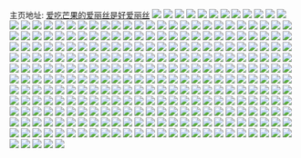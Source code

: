 主页地址: [爱吃芒果的爱丽丝是好爱丽丝](https://weibo.com/u/6342497220) 
![](https://wx4.sinaimg.cn/mw2000/006Vetggly1h9qirejez7j30ll0stjvq.jpg) 
![](https://wx4.sinaimg.cn/mw2000/006Vetggly1h9qix70fyxj32c03407wk.jpg) 
![](https://wx4.sinaimg.cn/mw2000/006Vetggly1h9qjhjjincj31o0280ne1.jpg) 
![](https://wx4.sinaimg.cn/mw2000/006Vetggly1h9qixxi5y3j31ha37kx6p.jpg) 
![](https://wx4.sinaimg.cn/mw2000/006Vetggly1h9n8seemr3j30t217ljx6.jpg) 
![](https://wx4.sinaimg.cn/mw2000/006Vetggly1h9n9xmgqdbj31400u046t.jpg) 
![](https://wx4.sinaimg.cn/mw2000/006Vetggly1h9kjuhxejej30zu1rp18i.jpg) 
![](https://wx4.sinaimg.cn/mw2000/006Vetggly1h9kk35rtvnj30zu0zujyr.jpg) 
![](https://wx4.sinaimg.cn/mw2000/006Vetggly1h8xxyj9zfwj32eo37k7wj.jpg) 
![](https://wx4.sinaimg.cn/mw2000/006Vetggly1h8iv3phxw1j326a2wfb29.jpg) 
![](https://wx4.sinaimg.cn/mw2000/006Vetggly1h8dv7npaadj32c0340kjm.jpg) 
![](https://wx4.sinaimg.cn/mw2000/006Vetggly1h8dv8fnt2rj30lv0k0djd.jpg) 
![](https://wx4.sinaimg.cn/mw2000/006Vetggly1h8dv9si8uvj327u2ydkjo.jpg) 
![](https://wx4.sinaimg.cn/mw2000/006Vetggly1h8dv9txgksj31sc2d54qp.jpg) 
![](https://wx4.sinaimg.cn/mw2000/006Vetggly1h81aa3uubnj32c03407wi.jpg) 
![](https://wx4.sinaimg.cn/mw2000/006Vetggly1h81l78zvg5j30zo1rfarw.jpg) 
![](https://wx4.sinaimg.cn/mw2000/006Vetggly1h81awwmd4yj343c64w4qx.jpg) 
![](https://wx4.sinaimg.cn/mw2000/006Vetggly1h81aujim3mj335s23w1l1.jpg) 
![](https://wx4.sinaimg.cn/mw2000/006Vetggly1h7z53rmj6hj316o1kw7wh.jpg) 
![](https://wx4.sinaimg.cn/mw2000/006Vetggly1h7q00di10lj32c03407wk.jpg) 
![](https://wx4.sinaimg.cn/mw2000/006Vetggly1h7q005i0hcj30zo1rfqpt.jpg) 
![](https://wx4.sinaimg.cn/mw2000/006Vetggly1h7q003htjoj32c0340hdv.jpg) 
![](https://wx4.sinaimg.cn/mw2000/006Vetggly1h7q009r1zhj30zo1rfawd.jpg) 
![](https://wx4.sinaimg.cn/mw2000/006Vetggly1h7q00i4bh3j32c0340npf.jpg) 
![](https://wx4.sinaimg.cn/mw2000/006Vetggly1h7q0075gnsj30zo1rf4ma.jpg) 
![](https://wx4.sinaimg.cn/mw2000/006Vetggly1h7ap1paok3j335s23whdu.jpg) 
![](https://wx4.sinaimg.cn/mw2000/006Vetggly1h7ap2f4ahrj343c64wkjw.jpg) 
![](https://wx4.sinaimg.cn/mw2000/006Vetggly1h7ap2ic4zdj323w35s425.jpg) 
![](https://wx4.sinaimg.cn/mw2000/006Vetggly1h7ap2llu4pj323w35s4jp.jpg) 
![](https://wx4.sinaimg.cn/mw2000/006Vetggly1h7ap1mil7uj30q21340wl.jpg) 
![](https://wx4.sinaimg.cn/mw2000/006Vetggly1h7ap2qq9vcj343c64wnpi.jpg) 
![](https://wx4.sinaimg.cn/mw2000/006Vetggly1h6wzgxh4koj32c0340qbz.jpg) 
![](https://wx4.sinaimg.cn/mw2000/006Vetggly1h6wzr4tqe2j335s23whdu.jpg) 
![](https://wx4.sinaimg.cn/mw2000/006Vetggly1h6wzlj72zmj326o2wwkjn.jpg) 
![](https://wx4.sinaimg.cn/mw2000/006Vetggly1h6wzma7bosj32c0340x0m.jpg) 
![](https://wx4.sinaimg.cn/mw2000/006Vetggly1h6pgc1t5vhj32c0340hdu.jpg) 
![](https://wx4.sinaimg.cn/mw2000/006Vetggly1h6pgc4fgyyj335s23w78o.jpg) 
![](https://wx4.sinaimg.cn/mw2000/006Vetggly1h6pgbz4ux7j33zk2nskjo.jpg) 
![](https://wx4.sinaimg.cn/mw2000/006Vetggly1h6pgdsq3unj33zk2ns4jq.jpg) 
![](https://wx4.sinaimg.cn/mw2000/006Vetggly1h6pgc7si3jj324g36o4qq.jpg) 
![](https://wx4.sinaimg.cn/mw2000/006Vetggly1h6pgdvi62dj33zk2nsdx3.jpg) 
![](https://wx4.sinaimg.cn/mw2000/006Vetggly1h6wgsyvcvkj323u35sx6q.jpg) 
![](https://wx4.sinaimg.cn/mw2000/006Vetggly1h6nwsld5mrj30ty18x127.jpg) 
![](https://wx4.sinaimg.cn/mw2000/006Vetggly1h6nwsria0dj323u35s1kz.jpg) 
![](https://wx4.sinaimg.cn/mw2000/006Vetggly1h6nwsvodspj32c0340npf.jpg) 
![](https://wx4.sinaimg.cn/mw2000/006Vetggly1h6nwtbtrtvj323a34zjx2.jpg) 
![](https://wx4.sinaimg.cn/mw2000/006Vetggly1h6nwswb3muj30vj1baww0.jpg) 
![](https://wx4.sinaimg.cn/mw2000/006Vetggly1h6kz9d21zyj322o340e82.jpg) 
![](https://wx4.sinaimg.cn/mw2000/006Vetggly1h5mvi8kid8j32c0340hdv.jpg) 
![](https://wx4.sinaimg.cn/mw2000/006Vetggly1h5mvnby4spj31u92gckjm.jpg) 
![](https://wx4.sinaimg.cn/mw2000/006Vetggly1h5mviee4hwj33402c0hdu.jpg) 
![](https://wx4.sinaimg.cn/mw2000/006Vetggly1h5mvigq39oj330s20gu0x.jpg) 
![](https://wx4.sinaimg.cn/mw2000/006Vetggly1h5mvkxflcmj322c2r44qq.jpg) 
![](https://wx4.sinaimg.cn/mw2000/006Vetggly1h5mvmjiobtj33402c0npf.jpg) 
![](https://wx4.sinaimg.cn/mw2000/006Vetggly1h4j863d7rmj322o340u0z.jpg) 
![](https://wx4.sinaimg.cn/mw2000/006Vetggly1h4j867ei0xj322o3401kz.jpg) 
![](https://wx4.sinaimg.cn/mw2000/006Vetggly1h3a6fey5o1j335s23uu0x.jpg) 
![](https://wx4.sinaimg.cn/mw2000/006Vetggly1h3a5lfgto4j322o340hdw.jpg) 
![](https://wx4.sinaimg.cn/mw2000/006Vetggly1h3a5laf8fdj322o340qv8.jpg) 
![](https://wx4.sinaimg.cn/mw2000/006Vetggly1h3a5ll2ihaj323u35se84.jpg) 
![](https://wx4.sinaimg.cn/mw2000/006Vetggly1h3a5y7k06oj32dc35s4qs.jpg) 
![](https://wx4.sinaimg.cn/mw2000/006Vetggly1h3a5lqvyttj322o340b2c.jpg) 
![](https://wx4.sinaimg.cn/mw2000/006Vetggly1h2dlklvycvj30xc2h34qk.jpg) 
![](https://wx4.sinaimg.cn/mw2000/006Vetggly1h1uftnt3d7j31sc1scb29.jpg) 
![](https://wx4.sinaimg.cn/mw2000/006Vetggly1h1uftidkx2j31sc1scqv5.jpg) 
![](https://wx4.sinaimg.cn/mw2000/006Vetggly1h4kbmegqnij32801o01kz.jpg) 
![](https://wx4.sinaimg.cn/mw2000/006Vetggly1h1co7ehzgzj320v314000.jpg) 
![](https://wx4.sinaimg.cn/mw2000/006Vetggly1h14cw11pjcj326v2x64qr.jpg) 
![](https://wx4.sinaimg.cn/mw2000/006Vetggly1h14d3ehr6sj328w2zvnpd.jpg) 
![](https://wx4.sinaimg.cn/mw2000/006Vetggly1h14d3i6py1j30u0140qej.jpg) 
![](https://wx4.sinaimg.cn/mw2000/006Vetggly1h14dfvt958j30zf1b0qc4.jpg) 
![](https://wx4.sinaimg.cn/mw2000/006Vetggly1h0ppdqy8kkj31900u0x1m.jpg) 
![](https://wx4.sinaimg.cn/mw2000/006Vetggly1h0vnspa22bj32c03401kz.jpg) 
![](https://wx4.sinaimg.cn/mw2000/006Vetggly1h0irqqta32j33402c0x6s.jpg) 
![](https://wx4.sinaimg.cn/mw2000/006Vetggly1h0irqs5w24j32c02c04qq.jpg) 
![](https://wx4.sinaimg.cn/mw2000/006Vetggly1h0irqn6w8jj31sc2dshdu.jpg) 
![](https://wx4.sinaimg.cn/mw2000/006Vetggly1h0iscwgcsfj30sq0sqds1.jpg) 
![](https://wx4.sinaimg.cn/mw2000/006Vetggly1h2j9u5oqmgj32c0340npe.jpg) 
![](https://wx4.sinaimg.cn/mw2000/006Vetggly1h2j9rghhbcj33402c0b2a.jpg) 
![](https://wx4.sinaimg.cn/mw2000/006Vetggly1h2j9rlmlr8j32c03404qr.jpg) 
![](https://wx4.sinaimg.cn/mw2000/006Vetggly1h0gqdwf6jqj31dn22he81.jpg) 
![](https://wx4.sinaimg.cn/mw2000/006Vetggly1h08jgy2mctj31nu27s7wh.jpg) 
![](https://wx4.sinaimg.cn/mw2000/006Vetggly1h08ke3z4hxj32c02c07wi.jpg) 
![](https://wx4.sinaimg.cn/mw2000/006Vetggly1h08jh83e7tj30zo1bggvj.jpg) 
![](https://wx4.sinaimg.cn/mw2000/006Vetggly1gyq7b91m07j31qb2b3b2a.jpg) 
![](https://wx4.sinaimg.cn/mw2000/006Vetggly1gyq78wr8hnj32c0340qv8.jpg) 
![](https://wx4.sinaimg.cn/mw2000/006Vetggly1gynqd4kqogj322o340hdu.jpg) 
![](https://wx4.sinaimg.cn/mw2000/006Vetggly1gynqdbay54j32c0340u0y.jpg) 
![](https://wx4.sinaimg.cn/mw2000/006Vetggly1gynqd9faxzj322o3401l0.jpg) 
![](https://wx4.sinaimg.cn/mw2000/006Vetggly1gynqdh169lj322o340npf.jpg) 
![](https://wx4.sinaimg.cn/mw2000/006Vetggly1gynqecwkk2j30qv14btg9.jpg) 
![](https://wx4.sinaimg.cn/mw2000/006Vetggly1gynqdlwldrj322o340qv6.jpg) 
![](https://wx4.sinaimg.cn/mw2000/006Vetggly1gynqdppqhmj322o340b2b.jpg) 
![](https://wx4.sinaimg.cn/mw2000/006Vetggly1gynqh9gzizj356o3ggqva.jpg) 
![](https://wx4.sinaimg.cn/mw2000/006Vetggly1gynqcxxue2j322o340kjm.jpg) 
![](https://wx4.sinaimg.cn/mw2000/006Vetggly1gyftrguat8j31up18hkjl.jpg) 
![](https://wx4.sinaimg.cn/mw2000/006Vetggly1gyftrw5toqj33402caqva.jpg) 
![](https://wx4.sinaimg.cn/mw2000/006Vetggly1gydfulbd62j30w716y11z.jpg) 
![](https://wx4.sinaimg.cn/mw2000/006Vetggly1gyc3bc89tkj319z19z7wh.jpg) 
![](https://wx4.sinaimg.cn/mw2000/006Vetggly1gyc3bcwbdlj30t00t0wxa.jpg) 
![](https://wx4.sinaimg.cn/mw2000/006Vetggly1gyc3bpn18pj32c02c0x6q.jpg) 
![](https://wx4.sinaimg.cn/mw2000/006Vetggly1gy0mtfslq8j31o01o0b2a.jpg) 
![](https://wx4.sinaimg.cn/mw2000/006Vetggly1gy0mtj9zffj31o01o0kjm.jpg) 
![](https://wx4.sinaimg.cn/mw2000/006Vetggly1gy0nk04g15j30tu13ugxu.jpg) 
![](https://wx4.sinaimg.cn/mw2000/006Vetggly1gxsb3p4tayj32ae1ppkjl.jpg) 
![](https://wx4.sinaimg.cn/mw2000/006Vetggly1gxpza6tv5aj31sc2dshdu.jpg) 
![](https://wx4.sinaimg.cn/mw2000/006Vetggly1gxpzabao2xj30u01sxaid.jpg) 
![](https://wx4.sinaimg.cn/mw2000/006Vetggly1gxje7do5u2j30tu0tuduc.jpg) 
![](https://wx4.sinaimg.cn/mw2000/006Vetggly1gx9al37l93j30xc3pcb29.jpg) 
![](https://wx4.sinaimg.cn/mw2000/006Vetggly1gx9b7mvydjj32c0340qv5.jpg) 
![](https://wx4.sinaimg.cn/mw2000/006Vetggly1gx9alngg5tj32c0340x6t.jpg) 
![](https://wx4.sinaimg.cn/mw2000/006Vetggly1gx9amahg4fj32c0340hdt.jpg) 
![](https://wx4.sinaimg.cn/mw2000/006Vetggly1gx9alt9nodj33402c07wi.jpg) 
![](https://wx4.sinaimg.cn/mw2000/006Vetggly1gx9am4bx2ej320h20htyd.jpg) 
![](https://wx4.sinaimg.cn/mw2000/006Vetggly1gx9ampuypzj328b28bu0y.jpg) 
![](https://wx4.sinaimg.cn/mw2000/006Vetggly1gx9amuz5xfj32c02c04qq.jpg) 
![](https://wx4.sinaimg.cn/mw2000/006Vetggly1gyvpk28df7j31u01u0tte.jpg) 
![](https://wx4.sinaimg.cn/mw2000/006Vetggly1gwzjbqu3k7j32c02c07wh.jpg) 
![](https://wx4.sinaimg.cn/mw2000/006Vetggly1gwzjbmycilj32c0340b2a.jpg) 
![](https://wx4.sinaimg.cn/mw2000/006Vetggly1gwzjbq4iglj31ei1einnw.jpg) 
![](https://wx4.sinaimg.cn/mw2000/006Vetggly1gwzjbph9cej30wh0rtgpp.jpg) 
![](https://wx4.sinaimg.cn/mw2000/006Vetggly1gwzjbnsm5rj315o3h01kx.jpg) 
![](https://wx4.sinaimg.cn/mw2000/006Vetggly1gwzjbp38p5j31s035snpd.jpg) 
![](https://wx4.sinaimg.cn/mw2000/006Vetggly1gwtozn63duj32c0340b2a.jpg) 
![](https://wx4.sinaimg.cn/mw2000/006Vetggly1gysie5p0vzj33402c0qv6.jpg) 
![](https://wx4.sinaimg.cn/mw2000/006Vetggly1gwtp09mvmhj314v1ii1kx.jpg) 
![](https://wx4.sinaimg.cn/mw2000/006Vetggly1gwtp1zvgdtj32c02c04qq.jpg) 
![](https://wx4.sinaimg.cn/mw2000/006Vetggly1gwg7exu3rxj31400u0qfj.jpg) 
![](https://wx4.sinaimg.cn/mw2000/006Vetggly1gwg7f229mmj31400u0128.jpg) 
![](https://wx4.sinaimg.cn/mw2000/006Vetggly1gwg7f2ulfaj30u00u07di.jpg) 
![](https://wx4.sinaimg.cn/mw2000/006Vetggly1gwg7f3ht7rj30u00u0jy4.jpg) 
![](https://wx4.sinaimg.cn/mw2000/006Vetggly1gwg7f4nnxtj30u0140k58.jpg) 
![](https://wx4.sinaimg.cn/mw2000/006Vetggly1gwg7f6mlj1j31400u0drr.jpg) 
![](https://wx4.sinaimg.cn/mw2000/006Vetggly1gwg7f5dt3mj30u0140wp6.jpg) 
![](https://wx4.sinaimg.cn/mw2000/006Vetggly1gwg7fab1x7j30u0140wma.jpg) 
![](https://wx4.sinaimg.cn/mw2000/006Vetggly1gwg7iquelpj30tu0tuafx.jpg) 
![](https://wx4.sinaimg.cn/mw2000/006Vetggly1gw7s7sui9cj319b0u0tfk.jpg) 
![](https://wx4.sinaimg.cn/mw2000/006Vetggly1gw7s7t9srpj30u0190dm5.jpg) 
![](https://wx4.sinaimg.cn/mw2000/006Vetggly1gw7s7tqrn6j31910u0qbj.jpg) 
![](https://wx4.sinaimg.cn/mw2000/006Vetggly1gw7s7ulz12j31900u0qd9.jpg) 
![](https://wx4.sinaimg.cn/mw2000/006Vetggly1h8c1q5bemqj334022ckjl.jpg) 
![](https://wx4.sinaimg.cn/mw2000/006Vetggly1gv4aqt3s1aj62c02c0hdt02.jpg) 
![](https://wx4.sinaimg.cn/mw2000/006Vetggly1gvsf437akkj30u00u0dls.jpg) 
![](https://wx4.sinaimg.cn/mw2000/006Vetggly1gv4aqzrkvjj62c02c0e8102.jpg) 
![](https://wx4.sinaimg.cn/mw2000/006Vetggly1gv4aqchfawj628n2xqnpe02.jpg) 
![](https://wx4.sinaimg.cn/mw2000/006Vetggly1gv4assjeqnj61t31t3u0x02.jpg) 
![](https://wx4.sinaimg.cn/mw2000/006Vetggly1gv4aqw8r7oj62c0340kjm02.jpg) 
![](https://wx4.sinaimg.cn/mw2000/006Vetggly1gv4aw8fs1sj63402c0e8302.jpg) 
![](https://wx4.sinaimg.cn/mw2000/006Vetggly1gv4aw5i0iej63402c0hdt02.jpg) 
![](https://wx4.sinaimg.cn/mw2000/006Vetggly1gv4awhs9t9j62c02c04qq02.jpg) 
![](https://wx4.sinaimg.cn/mw2000/006Vetggly1gv4awcu2sfj63402c01kz02.jpg) 
![](https://wx4.sinaimg.cn/mw2000/006Vetggly1gz2o9i8h61j33402c07wi.jpg) 
![](https://wx4.sinaimg.cn/mw2000/006Vetggly1gz2o9ngr5sj32c02c0hdt.jpg) 
![](https://wx4.sinaimg.cn/mw2000/006Vetggly1gz2o9otpi6j32c0340npe.jpg) 
![](https://wx4.sinaimg.cn/mw2000/006Vetggly1gz2o9pz1pmj31op1op1kx.jpg) 
![](https://wx4.sinaimg.cn/mw2000/006Vetggly1gz2o9h94bnj321f21fe81.jpg) 
![](https://wx4.sinaimg.cn/mw2000/006Vetggly1gz2o9pcbz4j31hc0u0k3x.jpg) 
![](https://wx4.sinaimg.cn/mw2000/006Vetggly1gz2o9qmm1aj32c0340u0x.jpg) 
![](https://wx4.sinaimg.cn/mw2000/006Vetggly1h2j9w67zynj32c0340u0y.jpg) 
![](https://wx4.sinaimg.cn/mw2000/006Vetggly1gz2o9ruhp1j32c02q6npd.jpg) 
![](https://wx4.sinaimg.cn/mw2000/006Vetggly1gue7hbgsh6j63402c0x6r02.jpg) 
![](https://wx4.sinaimg.cn/mw2000/006Vetggly1gue76cn90qj62c03407wi02.jpg) 
![](https://wx4.sinaimg.cn/mw2000/006Vetggly1gue72c8zzpj63402c04qs02.jpg) 
![](https://wx4.sinaimg.cn/mw2000/006Vetggly1gue7456rgzj62c03407wj02.jpg) 
![](https://wx4.sinaimg.cn/mw2000/006Vetggly1gue73rrpyvj61wn2uz4qr02.jpg) 
![](https://wx4.sinaimg.cn/mw2000/006Vetggly1gue73ztrdwj629s3121ky02.jpg) 
![](https://wx4.sinaimg.cn/mw2000/006Vetggly1gue7bu6zogj616w0w6e2402.jpg) 
![](https://wx4.sinaimg.cn/mw2000/006Vetggly1gue766b705j62c03407wk02.jpg) 
![](https://wx4.sinaimg.cn/mw2000/006Vetggly1gue7awdtd7j63402c0nph02.jpg) 
![](https://wx4.sinaimg.cn/mw2000/006Vetggly1gsma13po0oj30u01sxgw4.jpg) 
![](https://wx4.sinaimg.cn/mw2000/006Vetggly1gsmabro4eij33402c07wh.jpg) 
![](https://wx4.sinaimg.cn/mw2000/006Vetggly1gsma2o7fk6j33402c01ky.jpg) 
![](https://wx4.sinaimg.cn/mw2000/006Vetggly1gsma9dm0e9j313u0tutq1.jpg) 
![](https://wx4.sinaimg.cn/mw2000/006Vetggly1gt9fjy2hewj328z1s3npe.jpg) 
![](https://wx4.sinaimg.cn/mw2000/006Vetggly1gsma6vf6imj30ty140tkc.jpg) 
![](https://wx4.sinaimg.cn/mw2000/006Vetggly1gsmab5q6e9j33402c07wi.jpg) 
![](https://wx4.sinaimg.cn/mw2000/006Vetggly1gsma9phpclj33402c0hdu.jpg) 
![](https://wx4.sinaimg.cn/mw2000/006Vetggly1gsgp4j476tj33402c0wu1.jpg) 
![](https://wx4.sinaimg.cn/mw2000/006Vetggly1gsgp4moh8nj33402c0x6p.jpg) 
![](https://wx4.sinaimg.cn/mw2000/006Vetggly1gsgp6kyc10j30u00u0nlm.jpg) 
![](https://wx4.sinaimg.cn/mw2000/006Vetggly1gsgp6monbgj31400u01ky.jpg) 
![](https://wx4.sinaimg.cn/mw2000/006Vetggly1gsgp4klozwj62c02c0b2902.jpg) 
![](https://wx4.sinaimg.cn/mw2000/006Vetggly1gsgp6k1fowj316c0tye82.jpg) 
![](https://wx4.sinaimg.cn/mw2000/006Vetggly1gsgpbxdwjtj33402c0e81.jpg) 
![](https://wx4.sinaimg.cn/mw2000/006Vetggly1gsgpc60zihj313u0tu1kx.jpg) 
![](https://wx4.sinaimg.cn/mw2000/006Vetggly1gsgplkotq9j30mz0mz403.jpg) 
![](https://wx4.sinaimg.cn/mw2000/006Vetggly1gs0rltbgi2j31dc1dc4in.jpg) 
![](https://wx4.sinaimg.cn/mw2000/006Vetggly1gs0rlxvpzdj32c0340x71.jpg) 
![](https://wx4.sinaimg.cn/mw2000/006Vetggly1gs1nuvet45j33402c0kjn.jpg) 
![](https://wx4.sinaimg.cn/mw2000/006Vetggly1gs0rlqruc9j327a24bqv5.jpg) 
![](https://wx4.sinaimg.cn/mw2000/006Vetggly1gs0rluyhh2j33402c0e83.jpg) 
![](https://wx4.sinaimg.cn/mw2000/006Vetggly1gs0rlstnfij32w91xikjm.jpg) 
![](https://wx4.sinaimg.cn/mw2000/006Vetggly1gse536vo0sj33402c0e82.jpg) 
![](https://wx4.sinaimg.cn/mw2000/006Vetggly1gs0rm00tr8j33402c0u10.jpg) 
![](https://wx4.sinaimg.cn/mw2000/006Vetggly1gs1fokfo7fj31400u0u0x.jpg) 
![](https://wx4.sinaimg.cn/mw2000/006Vetggly1gs0idasu2cj32ds1scx6p.jpg) 
![](https://wx4.sinaimg.cn/mw2000/006Vetggly1gs0idmjaiwj33402c0b2b.jpg) 
![](https://wx4.sinaimg.cn/mw2000/006Vetggly1gs0ie9t5srj32ds1sckjl.jpg) 
![](https://wx4.sinaimg.cn/mw2000/006Vetggly1gs0idcwecej62ds1sc4qq02.jpg) 
![](https://wx4.sinaimg.cn/mw2000/006Vetggly1gs0iesxi06j33402c07wh.jpg) 
![](https://wx4.sinaimg.cn/mw2000/006Vetggly1gs0ik09czrj316w0w64qq.jpg) 
![](https://wx4.sinaimg.cn/mw2000/006Vetggly1gs0ij6q6lrj33402c0u0y.jpg) 
![](https://wx4.sinaimg.cn/mw2000/006Vetggly1gs0if49sy8j33402c01l0.jpg) 
![](https://wx4.sinaimg.cn/mw2000/006Vetggly1gs0idqmzgoj31w02ionpd.jpg) 
![](https://wx4.sinaimg.cn/mw2000/006Vetggly1grzcwjz0krj32ds1scqva.jpg) 
![](https://wx4.sinaimg.cn/mw2000/006Vetggly1grzcyfufxvj31400u0npd.jpg) 
![](https://wx4.sinaimg.cn/mw2000/006Vetggly1grzcx58nvsj32ds1sc4qq.jpg) 
![](https://wx4.sinaimg.cn/mw2000/006Vetggly1grzcwz2crfj32ds1scb2e.jpg) 
![](https://wx4.sinaimg.cn/mw2000/006Vetggly1grzcy9m6fkj33402c0e81.jpg) 
![](https://wx4.sinaimg.cn/mw2000/006Vetggly1grzcz5vqwxj30u0140hdt.jpg) 
![](https://wx4.sinaimg.cn/mw2000/006Vetggly1gry94amhfuj32ds1schdy.jpg) 
![](https://wx4.sinaimg.cn/mw2000/006Vetggly1gry94du4a9j33402c0wzl.jpg) 
![](https://wx4.sinaimg.cn/mw2000/006Vetggly1gry9d0ed3gj33402c07wh.jpg) 
![](https://wx4.sinaimg.cn/mw2000/006Vetggly1gry94cw6phj32c0340npd.jpg) 
![](https://wx4.sinaimg.cn/mw2000/006Vetggly1gry94bp7jfj32ds1sce81.jpg) 
![](https://wx4.sinaimg.cn/mw2000/006Vetggly1gry94otxzjj330c2081l0.jpg) 
![](https://wx4.sinaimg.cn/mw2000/006Vetggly1gry9ayt9fuj33402c07wi.jpg) 
![](https://wx4.sinaimg.cn/mw2000/006Vetggly1gry9hiolvwj31ob1obu0q.jpg) 
![](https://wx4.sinaimg.cn/mw2000/006Vetggly1gry9k9xrtxj30sg0lcdz2.jpg) 
![](https://wx4.sinaimg.cn/mw2000/006Vetggly1grwktqe299j31hb0u014f.jpg) 
![](https://wx4.sinaimg.cn/mw2000/006Vetggly1grwktq3yk5j30rs0v9gzc.jpg) 
![](https://wx4.sinaimg.cn/mw2000/006Vetggly1grwktqrwo8j31hc0tuhdt.jpg) 
![](https://wx4.sinaimg.cn/mw2000/006Vetggly1grwkvwmymdj61900u0kjl02.jpg) 
![](https://wx4.sinaimg.cn/mw2000/006Vetggly1grtczxofdpj31rw2dje82.jpg) 
![](https://wx4.sinaimg.cn/mw2000/006Vetggly1grtczufpi3j31rs2d21ky.jpg) 
![](https://wx4.sinaimg.cn/mw2000/006Vetggly1grlkz4wwkhj30zk0np137.jpg) 
![](https://wx4.sinaimg.cn/mw2000/006Vetggly1h8c2jcub1xj32nl1rqx6p.jpg) 
![](https://wx4.sinaimg.cn/mw2000/006Vetggly1h8c2k6kppyj30zk0nk7i8.jpg) 
![](https://wx4.sinaimg.cn/mw2000/006Vetggly1h8c2kvi6dtj30zk0k0tiv.jpg) 
![](https://wx4.sinaimg.cn/mw2000/006Vetggly1h8c2k6v4duj30zk0np7fu.jpg) 
![](https://wx4.sinaimg.cn/mw2000/006Vetggly1h8c2kvu0t5j30zk0l6gwh.jpg) 
![](https://wx4.sinaimg.cn/mw2000/006Vetggly1gqmjgxtrjij3289289kjl.jpg) 
![](https://wx4.sinaimg.cn/mw2000/006Vetggly1gq461gqahhj33402c0h5h.jpg) 
![](https://wx4.sinaimg.cn/mw2000/006Vetggly1gq461ekm2fj327v1ql1kx.jpg) 
![](https://wx4.sinaimg.cn/mw2000/006Vetggly1gq463qyw8qj318w0u010h.jpg) 
![](https://wx4.sinaimg.cn/mw2000/006Vetggly1gq255figy3j32ds1sc4qp.jpg) 
![](https://wx4.sinaimg.cn/mw2000/006Vetggly1gq255oa1kkj32ds1scnpe.jpg) 
![](https://wx4.sinaimg.cn/mw2000/006Vetggly1gq255bnundj32ds1schdu.jpg) 
![](https://wx4.sinaimg.cn/mw2000/006Vetggly1gq0kpy7bufj30rs115dq2.jpg) 
![](https://wx4.sinaimg.cn/mw2000/006Vetggly1gq0kpz52nyj30rs115wrx.jpg) 
![](https://wx4.sinaimg.cn/mw2000/006Vetggly1gq0kq042y6j30rs11249k.jpg) 
![](https://wx4.sinaimg.cn/mw2000/006Vetggly1gq0kq0wjraj30rs115dqo.jpg) 
![](https://wx4.sinaimg.cn/mw2000/006Vetggly1gpweinijx0j32ds1sce82.jpg) 
![](https://wx4.sinaimg.cn/mw2000/006Vetggly1gpwej1ad1cj32ds1sckjl.jpg) 
![](https://wx4.sinaimg.cn/mw2000/006Vetggly1gpsj0345lbj3309297kg7.jpg) 
![](https://wx4.sinaimg.cn/mw2000/006Vetggly1gpsj00t19lj33402bze82.jpg) 
![](https://wx4.sinaimg.cn/mw2000/006Vetggly1gpsj8mysjzj33402c0qoy.jpg) 
![](https://wx4.sinaimg.cn/mw2000/006Vetggly1gpsj8qtri2j322g2rax3v.jpg) 
![](https://wx4.sinaimg.cn/mw2000/006Vetggly1gpsj8yqr3bj32c03401kz.jpg) 
![](https://wx4.sinaimg.cn/mw2000/006Vetggly1gpsj8hufkqj32c0340kjm.jpg) 
![](https://wx4.sinaimg.cn/mw2000/006Vetggly1gppwfj3fy4j32c03404qu.jpg) 
![](https://wx4.sinaimg.cn/mw2000/006Vetggly1gywm9adr5jj32c03404qr.jpg) 
![](https://wx4.sinaimg.cn/mw2000/006Vetggly1gphdmxhw25j33402c0qv7.jpg) 
![](https://wx4.sinaimg.cn/mw2000/006Vetggly1gphdmmch1ij33402c0e82.jpg) 
![](https://wx4.sinaimg.cn/mw2000/006Vetggly1gluej9e9b0j33402c01kx.jpg) 
![](https://wx4.sinaimg.cn/mw2000/006Vetggly1gkput796upj32c02c01ic.jpg) 
![](https://wx4.sinaimg.cn/mw2000/006Vetggly1gkput9vu9qj32c02c0x30.jpg) 
![](https://wx4.sinaimg.cn/mw2000/006Vetggly1gk2se2j1fij30u013yqbj.jpg) 
![](https://wx4.sinaimg.cn/mw2000/006Vetggly1gk2se1j2i9j30rs0win61.jpg) 
![](https://wx4.sinaimg.cn/mw2000/006Vetggly1gk2se39xwtj30rs0v513l.jpg) 
![](https://wx4.sinaimg.cn/mw2000/006Vetggly1gk2se4m4xqj30rs0ycgv1.jpg) 
![](https://wx4.sinaimg.cn/mw2000/006Vetggly1gk2se5lbplj30rs0wn114.jpg) 
![](https://wx4.sinaimg.cn/mw2000/006Vetggly1gqxffy0kcyj30rs0xon52.jpg) 
![](https://wx4.sinaimg.cn/mw2000/006Vetggly1gjh4qphasmj31sc2ds4qq.jpg) 
![](https://wx4.sinaimg.cn/mw2000/006Vetggly1gjh4qrcw1vj31sc2dse23.jpg) 
![](https://wx4.sinaimg.cn/mw2000/006Vetggly1gjh4qx4rmrj31sc2ds42z.jpg) 
![](https://wx4.sinaimg.cn/mw2000/006Vetggly1gpkaz49brnj30ho0ho0v9.jpg) 
![](https://wx4.sinaimg.cn/mw2000/006Vetggly1gpkavvumdlj33402c0b2a.jpg) 
![](https://wx4.sinaimg.cn/mw2000/006Vetggly1gpkavsmsf2j328d1oa1kx.jpg) 
![](https://wx4.sinaimg.cn/mw2000/006Vetggly1h82eoyk2v8j30yq0jjaf1.jpg) 
![](https://wx4.sinaimg.cn/mw2000/006Vetggly1gpkavzdjwrj327k1no7wi.jpg) 
![](https://wx4.sinaimg.cn/mw2000/006Vetggly1gpkaz1rk5fj30rs2bctyb.jpg) 
![](https://wx4.sinaimg.cn/mw2000/006Vetggly1gicgrmyo72j32822r7e82.jpg) 
![](https://wx4.sinaimg.cn/mw2000/006Vetggly1ghxnrup8g1j318g272gyp.jpg) 
![](https://wx4.sinaimg.cn/mw2000/006Vetggly1ghxnrvhe09j318g270qai.jpg) 
![](https://wx4.sinaimg.cn/mw2000/006Vetggly1ghxnrtuvamj318g270te9.jpg) 
![](https://wx4.sinaimg.cn/mw2000/006Vetggly1ghrrzd3axuj327z1l44qr.jpg) 
![](https://wx4.sinaimg.cn/mw2000/006Vetggly1ghrrx1lcsnj31o0280kjm.jpg) 
![](https://wx4.sinaimg.cn/mw2000/006Vetggly1ghrs4pvlbyj31o0280x6q.jpg) 
![](https://wx4.sinaimg.cn/mw2000/006Vetggly1ghrs5jwk97j31o0280u0y.jpg) 
![](https://wx4.sinaimg.cn/mw2000/006Vetggly1ghrs6e5y5zj31o0280kjm.jpg) 
![](https://wx4.sinaimg.cn/mw2000/006Vetggly1ghrs7acdxkj31o0280u0y.jpg) 
![](https://wx4.sinaimg.cn/mw2000/006Vetggly1ghrs442hmvj31o0280e83.jpg) 
![](https://wx4.sinaimg.cn/mw2000/006Vetggly1ghrs8mmutcj31o0280u0y.jpg) 
![](https://wx4.sinaimg.cn/mw2000/006Vetggly1ghrryoaafgj31o0280u0y.jpg) 
![](https://wx4.sinaimg.cn/mw2000/006Vetggly1ghdlukux3sj32c03407wj.jpg) 
![](https://wx4.sinaimg.cn/mw2000/006Vetgggy1gh4r9716wfj32c0340kjn.jpg) 
![](https://wx4.sinaimg.cn/mw2000/006Vetgggy1gh4r9co4lxj32eh1kxu0y.jpg) 
![](https://wx4.sinaimg.cn/mw2000/006Vetggly1gh3h2dvtknj33402c0b2c.jpg) 
![](https://wx4.sinaimg.cn/mw2000/006Vetggly1gh3h14khnej33402c0hdu.jpg) 
![](https://wx4.sinaimg.cn/mw2000/006Vetggly1gh3h1ei4v6j33402c0hdt.jpg) 
![](https://wx4.sinaimg.cn/mw2000/006Vetggly1ggifmr2p66j33402c0npf.jpg) 
